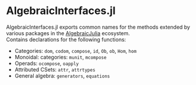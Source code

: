 # AlgebraicInterfaces.jl

AlgebraicInterfaces.jl exports common names for the methods extended by various
packages in the [AlgebraicJulia](https://www.algebraicjulia.org/) ecosystem.  
Contains declarations for the following functions:

- Categories: `dom`, `codom`, `compose`, `id`, `Ob`, `ob`, `Hom`, `hom`
- Monoidal: categories: `munit`, `mcompose`
- Operads: `ocompose`, `oapply`
- Attributed CSets: `attr`, `attrtypes`
- General algebra: `generators`, `equations`
